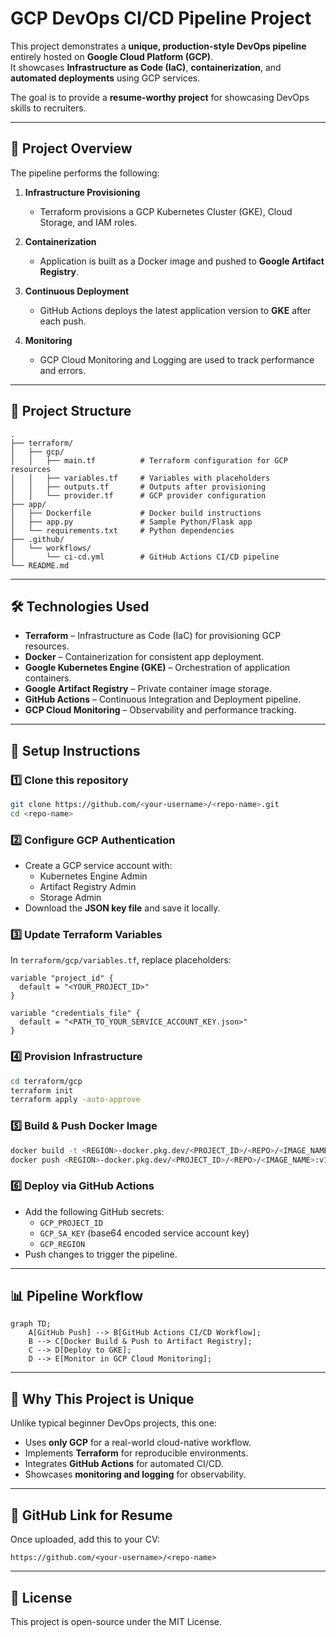 # GCP DevOps CI/CD Pipeline Project

This project demonstrates a **unique, production-style DevOps pipeline** entirely hosted on **Google Cloud Platform (GCP)**.  
It showcases **Infrastructure as Code (IaC)**, **containerization**, and **automated deployments** using GCP services.

The goal is to provide a **resume-worthy project** for showcasing DevOps skills to recruiters.

---

## 🚀 Project Overview

The pipeline performs the following:
1. **Infrastructure Provisioning**  
   - Terraform provisions a GCP Kubernetes Cluster (GKE), Cloud Storage, and IAM roles.
   
2. **Containerization**  
   - Application is built as a Docker image and pushed to **Google Artifact Registry**.

3. **Continuous Deployment**  
   - GitHub Actions deploys the latest application version to **GKE** after each push.

4. **Monitoring**  
   - GCP Cloud Monitoring and Logging are used to track performance and errors.

---

## 📂 Project Structure

```plaintext
.
├── terraform/
│   ├── gcp/
│   │   ├── main.tf          # Terraform configuration for GCP resources
│   │   ├── variables.tf     # Variables with placeholders
│   │   ├── outputs.tf       # Outputs after provisioning
│   │   └── provider.tf      # GCP provider configuration
├── app/
│   ├── Dockerfile           # Docker build instructions
│   ├── app.py               # Sample Python/Flask app
│   └── requirements.txt     # Python dependencies
├── .github/
│   └── workflows/
│       └── ci-cd.yml        # GitHub Actions CI/CD pipeline
└── README.md
```

---

## 🛠️ Technologies Used

- **Terraform** – Infrastructure as Code (IaC) for provisioning GCP resources.
- **Docker** – Containerization for consistent app deployment.
- **Google Kubernetes Engine (GKE)** – Orchestration of application containers.
- **Google Artifact Registry** – Private container image storage.
- **GitHub Actions** – Continuous Integration and Deployment pipeline.
- **GCP Cloud Monitoring** – Observability and performance tracking.

---

## 🔑 Setup Instructions

### 1️⃣ Clone this repository
```bash
git clone https://github.com/<your-username>/<repo-name>.git
cd <repo-name>
```

### 2️⃣ Configure GCP Authentication
- Create a GCP service account with:
  - Kubernetes Engine Admin
  - Artifact Registry Admin
  - Storage Admin
- Download the **JSON key file** and save it locally.

### 3️⃣ Update Terraform Variables
In `terraform/gcp/variables.tf`, replace placeholders:
```hcl
variable "project_id" {
  default = "<YOUR_PROJECT_ID>"
}

variable "credentials_file" {
  default = "<PATH_TO_YOUR_SERVICE_ACCOUNT_KEY.json>"
}
```

### 4️⃣ Provision Infrastructure
```bash
cd terraform/gcp
terraform init
terraform apply -auto-approve
```

### 5️⃣ Build & Push Docker Image
```bash
docker build -t <REGION>-docker.pkg.dev/<PROJECT_ID>/<REPO>/<IMAGE_NAME>:v1 .
docker push <REGION>-docker.pkg.dev/<PROJECT_ID>/<REPO>/<IMAGE_NAME>:v1
```

### 6️⃣ Deploy via GitHub Actions
- Add the following GitHub secrets:
  - `GCP_PROJECT_ID`
  - `GCP_SA_KEY` (base64 encoded service account key)
  - `GCP_REGION`
- Push changes to trigger the pipeline.

---

## 📊 Pipeline Workflow

```mermaid
graph TD;
    A[GitHub Push] --> B[GitHub Actions CI/CD Workflow];
    B --> C[Docker Build & Push to Artifact Registry];
    C --> D[Deploy to GKE];
    D --> E[Monitor in GCP Cloud Monitoring];
```

---

## 🌟 Why This Project is Unique

Unlike typical beginner DevOps projects, this one:
- Uses **only GCP** for a real-world cloud-native workflow.
- Implements **Terraform** for reproducible environments.
- Integrates **GitHub Actions** for automated CI/CD.
- Showcases **monitoring and logging** for observability.

---

## 📌 GitHub Link for Resume
Once uploaded, add this to your CV:
```
https://github.com/<your-username>/<repo-name>
```

---

## 📄 License
This project is open-source under the MIT License.

